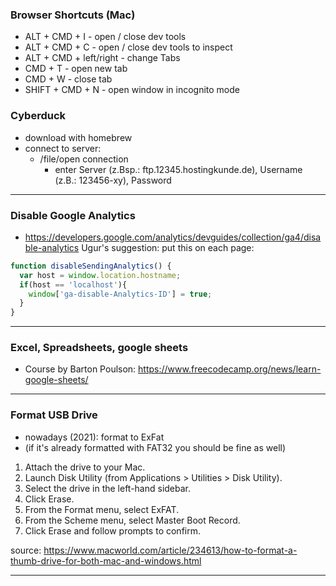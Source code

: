 
### Browser Shortcuts (Mac)
- ALT + CMD + I - open / close dev tools
- ALT + CMD + C - open / close dev tools to inspect
- ALT + CMD + left/right - change Tabs
- CMD + T - open new tab
- CMD + W - close tab
- SHIFT + CMD + N - open window in incognito mode


### Cyberduck
- download with homebrew
- connect to server:
  - /file/open connection
    - enter Server (z.Bsp.: ftp.12345.hostingkunde.de), Username (z.B.: 123456-xy), Password
___


### Disable Google Analytics
- https://developers.google.com/analytics/devguides/collection/ga4/disable-analytics
Ugur's suggestion: put this on each page:
```js
function disableSendingAnalytics() {
  var host = window.location.hostname;
  if(host == 'localhost'){
    window['ga-disable-Analytics-ID'] = true;
  }
}
```
___


### Excel, Spreadsheets, google sheets
- Course by Barton Poulson: https://www.freecodecamp.org/news/learn-google-sheets/
___


### Format USB Drive
- nowadays (2021): format to ExFat
- (if it's already formatted with FAT32 you should be fine as well)

1. Attach the drive to your Mac.
2. Launch Disk Utility (from Applications > Utilities > Disk Utility).
3. Select the drive in the left-hand sidebar.
4. Click Erase.
5. From the Format menu, select ExFAT.
6. From the Scheme menu, select Master Boot Record.
7. Click Erase and follow prompts to confirm.

source: https://www.macworld.com/article/234613/how-to-format-a-thumb-drive-for-both-mac-and-windows.html
___

